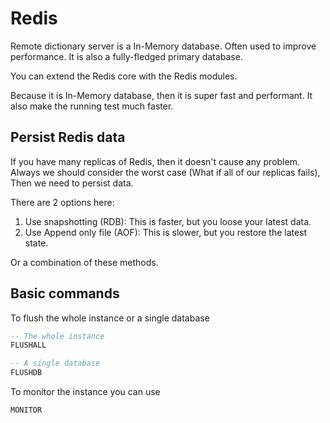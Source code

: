 # Redis

Remote dictionary server is a In-Memory database. Often used to improve performance. It is also a fully-fledged primary database.

You can extend the Redis core with the Redis modules.

Because it is In-Memory database, then it is super fast and performant. It also make the running test much faster. 

## Persist Redis data

If you have many replicas of Redis, then it doesn't cause any problem. Always we should consider the worst case (What if all of our replicas fails), Then we need to persist data.

There are 2 options here:

1. Use snapshotting (RDB): This is faster, but you loose your latest data.
2. Use Append only file (AOF): This is slower, but you restore the latest state.

Or a combination of these methods.

## Basic commands

To flush the whole instance or a single database

```sql
-- The whole instance
FLUSHALL

-- A single database
FLUSHDB
```

To monitor the instance you can use 

```sql
MONITOR
```